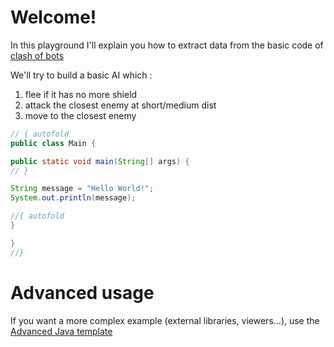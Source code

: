 # Welcome!

In this playground I'll explain you how to extract data from the basic code of [clash of bots](https://www.codingame.com/contribute/view/6587dcc2e3a07bd4696c16a3e63238b4a184)

We'll try to build a basic AI which :
1) flee if it has no more shield
2) attack the closest enemy at short/medium dist
3) move to the closest enemy
```java runnable
// { autofold
public class Main {

public static void main(String[] args) {
// }

String message = "Hello World!";
System.out.println(message);

//{ autofold
}

}
//}
```

# Advanced usage

If you want a more complex example (external libraries, viewers...), use the [Advanced Java template](https://tech.io/select-repo/385)

